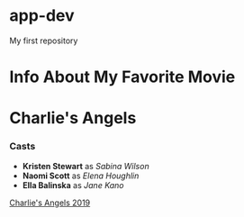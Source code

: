 # app-dev
My first repository
# Info About My Favorite Movie

# Charlie's Angels 

### Casts
- **Kristen Stewart** as *Sabina Wilson*
- **Naomi Scott**  as *Elena Houghlin*
- **Ella Balinska**  as *Jane Kano*

[Charlie's Angels 2019](https://www.imdb.com/title/tt5033998/?ref_=ttfc_fc_tt)
